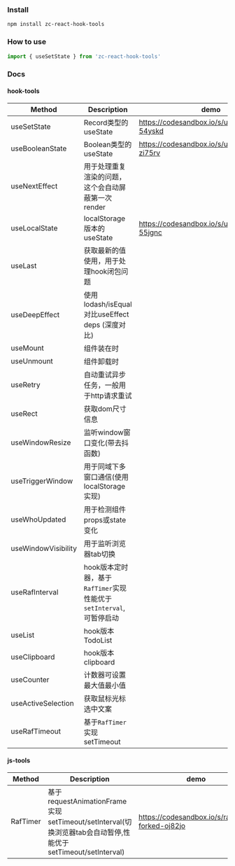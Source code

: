 ### Install

```shell
npm install zc-react-hook-tools
```

### How to use

```ts
import { useSetState } from 'zc-react-hook-tools'
```

### Docs

#### hook-tools

| Method                              | Description  |                                          demo                 |
| ----                                |  ----                | --- |
| useSetState                         | Record类型的useState | https://codesandbox.io/s/usesetstate-54yskd |
| useBooleanState                     | Boolean类型的useState | https://codesandbox.io/s/usebooleanstate-zi75rv |
| useNextEffect                       | 用于处理重复渲染的问题，这个会自动屏蔽第一次render |
| useLocalState                       | localStorage版本的useState | https://codesandbox.io/s/uselocalstate-55jgnc |
| useLast                             | 获取最新的值使用，用于处理hook闭包问题 |
| useDeepEffect                       | 使用lodash/isEqual对比useEffect deps (深度对比) |
| useMount                            | 组件装在时 |
| useUnmount                          | 组件卸载时 |
| useRetry                            | 自动重试异步任务，一般用于http请求重试 |
| useRect                             | 获取dom尺寸信息 |
| useWindowResize                     | 监听window窗口变化(带去抖函数) |
| useTriggerWindow                    | 用于同域下多窗口通信(使用localStorage实现) |
| useWhoUpdated                       | 用于检测组件props或state变化 |
| useWindowVisibility                 | 用于监听浏览器tab切换 |
| useRafInterval                      | hook版本定时器，基于`RafTimer`实现性能优于`setInterval`,可暂停启动 |
| useList                             | hook版本TodoList |  |
| useClipboard                        | hook版本clipboard | |
| useCounter                          | 计数器可设置最大值最小值 | |
| useActiveSelection                  | 获取鼠标光标选中文案 | |
| useRafTimeout                       | 基于`RafTimer`实现setTimeout | |

#### js-tools
| Method                              | Description  |  demo |
| ----                                | ----         | --- |
| RafTimer                            | 基于requestAnimationFrame实现setTimeout/setInterval(切换浏览器tab会自动暂停,性能优于setTimeout/setInterval) | https://codesandbox.io/s/raftimer-forked-oj82jo |
